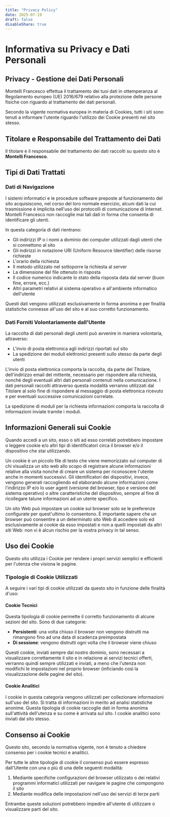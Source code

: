 ```yaml
---
title: "Privacy Policy"
date: 2025-07-19
draft: false
disableShare: true
---
```


# Informativa su Privacy e Dati Personali

## Privacy - Gestione dei Dati Personali

Montelli Francesco effettua il trattamento dei tuoi dati in ottemperanza al Regolamento europeo (UE) 2016/679 relativo alla protezione delle persone fisiche con riguardo al trattamento dei dati personali.

Secondo la vigente normativa europea in materia di Cookies, tutti i siti sono tenuti a informare l'utente riguardo l'utilizzo dei Cookie presenti nel sito stesso.

## Titolare e Responsabile del Trattamento dei Dati

Il titolare e il responsabile del trattamento dei dati raccolti su questo sito è **Montelli Francesco**.

## Tipi di Dati Trattati

### Dati di Navigazione

I sistemi informatici e le procedure software preposte al funzionamento del sito acquisiscono, nel corso del loro normale esercizio, alcuni dati la cui trasmissione è implicita nell'uso dei protocolli di comunicazione di Internet. Montelli Francesco non raccoglie mai tali dati in forma che consenta di identificare gli utenti.

In questa categoria di dati rientrano:
- Gli indirizzi IP o i nomi a dominio dei computer utilizzati dagli utenti che si connettono al sito
- Gli indirizzi in notazione URI (Uniform Resource Identifier) delle risorse richieste
- L'orario della richiesta
- Il metodo utilizzato nel sottoporre la richiesta al server
- La dimensione del file ottenuto in risposta
- Il codice numerico indicante lo stato della risposta data dal server (buon fine, errore, ecc.)
- Altri parametri relativi al sistema operativo e all'ambiente informatico dell'utente

Questi dati vengono utilizzati esclusivamente in forma anonima e per finalità statistiche connesse all'uso del sito e al suo corretto funzionamento.

### Dati Forniti Volontariamente dall'Utente

La raccolta di dati personali degli utenti può avvenire in maniera volontaria, attraverso:
- L'invio di posta elettronica agli indirizzi riportati sul sito
- La spedizione dei moduli elettronici presenti sullo stesso da parte degli utenti

L'invio di posta elettronica comporta la raccolta, da parte del Titolare, dell'indirizzo email del mittente, necessario per rispondere alla richiesta, nonché degli eventuali altri dati personali contenuti nella comunicazione. I dati personali raccolti attraverso questa modalità verranno utilizzati dal Titolare al solo fine di rispondere al messaggio di posta elettronica ricevuto e per eventuali successive comunicazioni correlate.

La spedizione di moduli per la richiesta informazioni comporta la raccolta di informazioni inviate tramite i moduli.

## Informazioni Generali sui Cookie

Quando accedi a un sito, esso o siti ad esso correlati potrebbero impostare o leggere cookie e/o altri tipi di identificatori circa il browser e/o il dispositivo che stai utilizzando.

Un cookie è un piccolo file di testo che viene memorizzato sul computer di chi visualizza un sito web allo scopo di registrare alcune informazioni relative alla visita nonché di creare un sistema per riconoscere l'utente anche in momenti successivi. Gli identificatori dei dispositivi, invece, vengono generati raccogliendo ed elaborando alcune informazioni come l'indirizzo IP e/o lo user agent (versione del browser, tipo e versione del sistema operativo) o altre caratteristiche del dispositivo, sempre al fine di ricollegare talune informazioni ad un utente specifico.

Un sito Web può impostare un cookie sul browser solo se le preferenze configurate per quest'ultimo lo consentono. È importante sapere che un browser può consentire a un determinato sito Web di accedere solo ed esclusivamente ai cookie da esso impostati e non a quelli impostati da altri siti Web: non vi è alcun rischio per la vostra privacy in tal senso.

## Uso dei Cookie

Questo sito utilizza i Cookie per rendere i propri servizi semplici e efficienti per l'utenza che visiona le pagine.

### Tipologie di Cookie Utilizzati

A seguire i vari tipi di cookie utilizzati da questo sito in funzione delle finalità d'uso:

#### Cookie Tecnici

Questa tipologia di cookie permette il corretto funzionamento di alcune sezioni del sito. Sono di due categorie:

- **Persistenti**: una volta chiuso il browser non vengono distrutti ma rimangono fino ad una data di scadenza preimpostata
- **Di sessione**: vengono distrutti ogni volta che il browser viene chiuso

Questi cookie, inviati sempre dal nostro dominio, sono necessari a visualizzare correttamente il sito e in relazione ai servizi tecnici offerti, verranno quindi sempre utilizzati e inviati, a meno che l'utenza non modifichi le impostazioni nel proprio browser (inficiando così la visualizzazione delle pagine del sito).

#### Cookie Analitici

I cookie in questa categoria vengono utilizzati per collezionare informazioni sull'uso del sito. Si tratta di informazioni in merito ad analisi statistiche anonime. Questa tipologia di cookie raccoglie dati in forma anonima sull'attività dell'utenza e su come è arrivata sul sito. I cookie analitici sono inviati dal sito stesso.

## Consenso ai Cookie

Questo sito, secondo la normativa vigente, non è tenuto a chiedere consenso per i cookie tecnici e analitici.

Per tutte le altre tipologie di cookie il consenso può essere espresso dall'Utente con una o più di una delle seguenti modalità:

1. Mediante specifiche configurazioni del browser utilizzato o dei relativi programmi informatici utilizzati per navigare le pagine che compongono il sito
2. Mediante modifica delle impostazioni nell'uso dei servizi di terze parti

Entrambe queste soluzioni potrebbero impedire all'utente di utilizzare o visualizzare parti del sito.